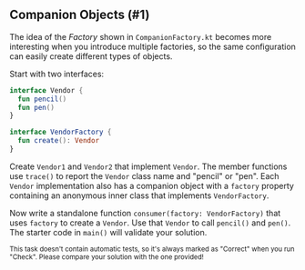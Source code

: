 ## Companion Objects (#1)

The idea of the *Factory* shown in `CompanionFactory.kt` becomes more
interesting when you introduce multiple factories, so the same configuration can
easily create different types of objects.

Start with two interfaces:

```kotlin
interface Vendor {
  fun pencil()
  fun pen()
}

interface VendorFactory {
  fun create(): Vendor
}
```

Create `Vendor1` and `Vendor2` that implement `Vendor`. The member functions use
`trace()` to report the `Vendor` class name and "pencil" or "pen". Each `Vendor`
implementation also has a companion object with a `factory` property containing
an anonymous inner class that implements `VendorFactory`.

Now write a standalone function `consumer(factory: VendorFactory)` that uses
`factory` to create a `Vendor`. Use that `Vendor` to call `pencil()` and
`pen()`. The starter code in `main()` will validate your solution.

<sub> This task doesn't contain automatic tests,
so it's always marked as "Correct" when you run "Check".
Please compare your solution with the one provided! </sub>
